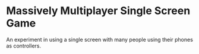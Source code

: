 Massively Multiplayer Single Screen Game
=====

An experiment in using a single screen with many people using their phones as controllers.